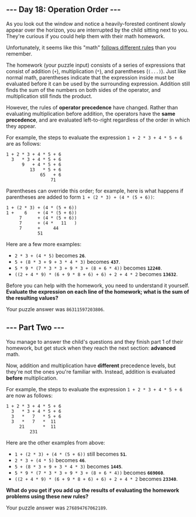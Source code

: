 ## --- Day 18: Operation Order ---

As you look out the window and notice a heavily-forested continent slowly appear over the horizon, you are interrupted by the child sitting next to you. They're curious if you could help them with their math homework.

Unfortunately, it seems like this "math" [follows different rules](https://www.youtube.com/watch?v=3QtRK7Y2pPU&t=15) than you remember.

The homework (your puzzle input) consists of a series of expressions that consist of addition (`+`), multiplication (`*`), and parentheses (`(...)`). Just like normal math, parentheses indicate that the expression inside must be evaluated before it can be used by the surrounding expression. Addition still finds the sum of the numbers on both sides of the operator, and multiplication still finds the product.

However, the rules of __operator precedence__ have changed. Rather than evaluating multiplication before addition, the operators have the __same precedence__, and are evaluated left-to-right regardless of the order in which they appear.

For example, the steps to evaluate the expression `1 + 2 * 3 + 4 * 5 + 6` are as follows:

    1 + 2 * 3 + 4 * 5 + 6
      3   * 3 + 4 * 5 + 6
          9   + 4 * 5 + 6
             13   * 5 + 6
                 65   + 6
                     71

Parentheses can override this order; for example, here is what happens if parentheses are added to form `1 + (2 * 3) + (4 * (5 + 6))`:

    1 + (2 * 3) + (4 * (5 + 6))
    1 +    6    + (4 * (5 + 6))
         7      + (4 * (5 + 6))
         7      + (4 *   11   )
         7      +     44
                51

Here are a few more examples:

*   `2 * 3 + (4 * 5)` becomes __`26`__.
*   `5 + (8 * 3 + 9 + 3 * 4 * 3)` becomes __`437`__.
*   `5 * 9 * (7 * 3 * 3 + 9 * 3 + (8 + 6 * 4))` becomes __`12240`__.
*   `((2 + 4 * 9) * (6 + 9 * 8 + 6) + 6) + 2 + 4 * 2` becomes __`13632`__.

Before you can help with the homework, you need to understand it yourself. __Evaluate the expression on each line of the homework; what is the sum of the resulting values?__

Your puzzle answer was `86311597203806`.

## --- Part Two ---

You manage to answer the child's questions and they finish part 1 of their homework, but get stuck when they reach the next section: __advanced__ math.

Now, addition and multiplication have __different__ precedence levels, but they're not the ones you're familiar with. Instead, addition is evaluated __before__ multiplication.

For example, the steps to evaluate the expression `1 + 2 * 3 + 4 * 5 + 6` are now as follows:

    1 + 2 * 3 + 4 * 5 + 6
      3   * 3 + 4 * 5 + 6
      3   *   7   * 5 + 6
      3   *   7   *  11
         21       *  11
             231

Here are the other examples from above:

*   `1 + (2 * 3) + (4 * (5 + 6))` still becomes __`51`__.
*   `2 * 3 + (4 * 5)` becomes __`46`__.
*   `5 + (8 * 3 + 9 + 3 * 4 * 3)` becomes __`1445`__.
*   `5 * 9 * (7 * 3 * 3 + 9 * 3 + (8 + 6 * 4))` becomes __`669060`__.
*   `((2 + 4 * 9) * (6 + 9 * 8 + 6) + 6) + 2 + 4 * 2` becomes __`23340`__.

__What do you get if you add up the results of evaluating the homework problems using these new rules?__

Your puzzle answer was `276894767062189`.

